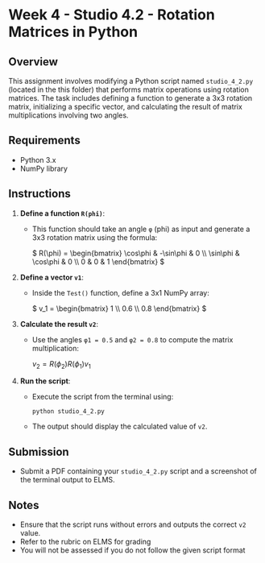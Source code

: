 # Week 4 - Studio 4.2 - Rotation Matrices in Python

## Overview

This assignment involves modifying a Python script named `studio_4_2.py` (located in the this folder) that performs matrix operations using rotation matrices. The task includes defining a function to generate a 3x3 rotation matrix, initializing a specific vector, and calculating the result of matrix multiplications involving two angles.

## Requirements

- Python 3.x
- NumPy library

## Instructions

1. **Define a function `R(phi)`**:
   - This function should take an angle `φ` (phi) as input and generate a 3x3 rotation matrix using the formula:

     $` R(\phi) = 
     \begin{bmatrix}
     \cos\phi & -\sin\phi & 0 \\
     \sin\phi & \cos\phi & 0 \\
     0 & 0 & 1
     \end{bmatrix} `$
    

2. **Define a vector `v1`**:
   - Inside the `Test()` function, define a 3x1 NumPy array:

     $` v_1 = 
     \begin{bmatrix}
     1 \\
     0.6 \\
     0.8
     \end{bmatrix} `$

3. **Calculate the result `v2`**:
   - Use the angles `φ1 = 0.5` and `φ2 = 0.8` to compute the matrix multiplication:

     $` v_2 = R(\phi_2) R(\phi_1) v_1 `$

4. **Run the script**:
   - Execute the script from the terminal using:

     ```
     python studio_4_2.py
     ```

   - The output should display the calculated value of `v2`.

## Submission

- Submit a PDF containing your `studio_4_2.py` script and a screenshot of the terminal output to ELMS.

## Notes

- Ensure that the script runs without errors and outputs the correct `v2` value.
- Refer to the rubric on ELMS for grading
- You will not be assessed if you do not follow the given script format
